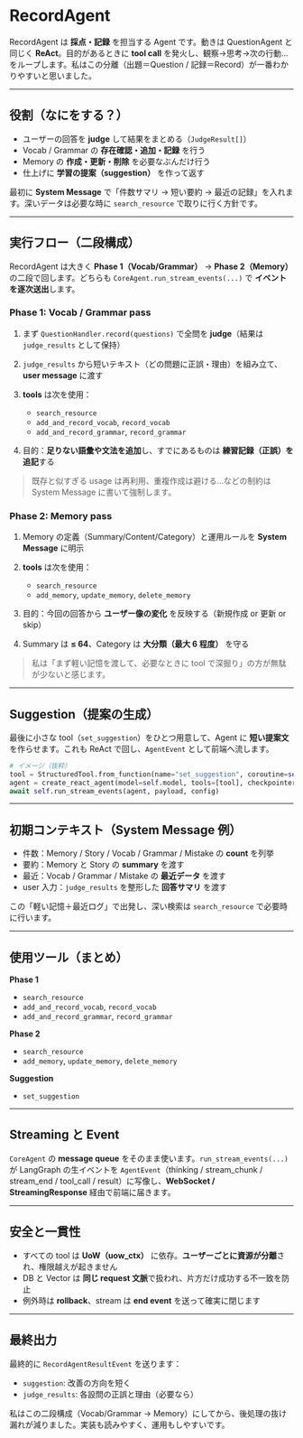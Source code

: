 # RecordAgent

RecordAgent は **採点・記録** を担当する Agent です。動きは QuestionAgent と同じく **ReAct**。目的があるときに **tool call** を発火し、観察→思考→次の行動…をループします。私はこの分離（出題＝Question / 記録＝Record）が一番わかりやすいと思いました。

---

## 役割（なにをする？）

* ユーザーの回答を **judge** して結果をまとめる（`JudgeResult[]`）
* Vocab / Grammar の **存在確認・追加・記録** を行う
* Memory の **作成・更新・削除** を必要なぶんだけ行う
* 仕上げに **学習の提案（suggestion）** を作って返す

最初に **System Message** で「件数サマリ → 短い要約 → 最近の記録」を入れます。深いデータは必要な時に `search_resource` で取りに行く方針です。

---

## 実行フロー（二段構成）

RecordAgent は大きく **Phase 1（Vocab/Grammar）** → **Phase 2（Memory）** の二段で回します。どちらも `CoreAgent.run_stream_events(...)` で **イベントを逐次送出**します。

### Phase 1: Vocab / Grammar pass

1. まず `QuestionHandler.record(questions)` で全問を **judge**（結果は `judge_results` として保持）
2. `judge_results` から短いテキスト（どの問題に正誤・理由）を組み立て、**user message** に渡す
3. **tools** は次を使用：

   * `search_resource`
   * `add_and_record_vocab`, `record_vocab`
   * `add_and_record_grammar`, `record_grammar`
4. 目的：**足りない語彙や文法を追加**し、すでにあるものは **練習記録（正誤）を追記**する

> 既存と似すぎる usage は再利用、重複作成は避ける…などの制約は System Message に書いて強制します。

### Phase 2: Memory pass

1. Memory の定義（Summary/Content/Category）と運用ルールを **System Message** に明示
2. **tools** は次を使用：

   * `search_resource`
   * `add_memory`, `update_memory`, `delete_memory`
3. 目的：今回の回答から **ユーザー像の変化** を反映する（新規作成 or 更新 or skip）
4. Summary は **≤ 64**、Category は **大分類（最大 6 程度）** を守る

> 私は「まず軽い記憶を渡して、必要なときに tool で深掘り」の方が無駄が少ないと感じます。

---

## Suggestion（提案の生成）

最後に小さな tool（`set_suggestion`）をひとつ用意して、Agent に **短い提案文** を作らせます。これも ReAct で回し、`AgentEvent` として前端へ流します。

```python
# イメージ（抜粋）
tool = StructuredTool.from_function(name="set_suggestion", coroutine=self.set_suggestion, args_schema=SetSuggestionArgs)
agent = create_react_agent(model=self.model, tools=[tool], checkpointer=self.checkpointer)
await self.run_stream_events(agent, payload, config)
```

---

## 初期コンテキスト（System Message 例）

* 件数：Memory / Story / Vocab / Grammar / Mistake の **count** を列挙
* 要約：Memory と Story の **summary** を渡す
* 最近：Vocab / Grammar / Mistake の **最近データ** を渡す
* user 入力：`judge_results` を整形した **回答サマリ** を渡す

この「軽い記憶＋最近ログ」で出発し、深い検索は `search_resource` で必要時に行います。

---

## 使用ツール（まとめ）

**Phase 1**

* `search_resource`
* `add_and_record_vocab`, `record_vocab`
* `add_and_record_grammar`, `record_grammar`

**Phase 2**

* `search_resource`
* `add_memory`, `update_memory`, `delete_memory`

**Suggestion**

* `set_suggestion`

---

## Streaming と Event

`CoreAgent` の **message queue** をそのまま使います。`run_stream_events(...)` が LangGraph の生イベントを `AgentEvent`（thinking / stream\_chunk / stream\_end / tool\_call / result）に写像し、**WebSocket / StreamingResponse** 経由で前端に届きます。

---

## 安全と一貫性

* すべての tool は **UoW（uow\_ctx）** に依存。**ユーザーごとに資源が分離**され、権限越えが起きません
* DB と Vector は **同じ request 文脈**で扱われ、片方だけ成功する不一致を防止
* 例外時は **rollback**、stream は **end event** を送って確実に閉じます

---

## 最終出力

最終的に `RecordAgentResultEvent` を送ります：

* `suggestion`: 改善の方向を短く
* `judge_results`: 各設問の正誤と理由（必要なら）

私はこの二段構成（Vocab/Grammar → Memory）にしてから、後処理の抜け漏れが減りました。実装も読みやすく、運用もしやすいです。
